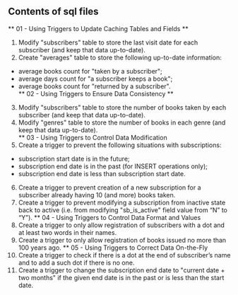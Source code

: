## Contents of sql files
** 01 - Using Triggers to Update Caching Tables and Fields  **
1. Modify "subscribers" table to store the last visit date for each
subscriber (and keep that data up-to-date).   
2.  Create "averages" table to store the following up-to-date information:     
- average books count for "taken by a subscriber";     
- average days count for "a subscriber keeps a book";      
- average books count for "returned by a subscriber".     
** 02 - Using Triggers to Ensure Data Consistency **
3. Modify "subscribers" table to store the number of books taken by each subscriber (and keep that data up-to-date).        
4. Modify "genres" table to store the number of books in each genre (and keep that data up-to-date).     
** 03 - Using Triggers to Control Data Modification     
5. Create a trigger to prevent the following situations with subscriptions:
- subscription start date is in the future;
- subscription end date is in the past (for INSERT operations only);
- subscription end date is less than subscription start date.   
6. Create a trigger to prevent creation of a new subscription for a
subscriber already having 10 (and more) books taken.
7. Create a trigger to prevent modifying a subscription from
inactive state back to active (i.e. from modifying "sb_is_active"
field value from “N” to “Y”).
** 04 - Using Triggers to Control Data Format and Values 
8. Create a trigger to only allow registration of subscribers with a dot and at least two words in their names.
9. Create a trigger to only allow registration of books issued no
more than 100 years ago.
** 05 - Using Triggers to Correct Data On-the-Fly 
10. Create a trigger to check if there is a dot at the end of
subscriber’s name and to add a such dot if there is no one.
11. Create a trigger to change the subscription end date to "current
date + two months" if the given end date is in the past or is less than the start date.